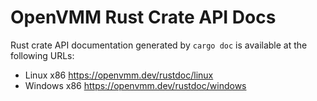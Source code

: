 # OpenVMM Rust Crate API Docs

Rust crate API documentation generated by `cargo doc` is available at the
following URLs:

- Linux x86 <https://openvmm.dev/rustdoc/linux>
- Windows x86 <https://openvmm.dev/rustdoc/windows>
